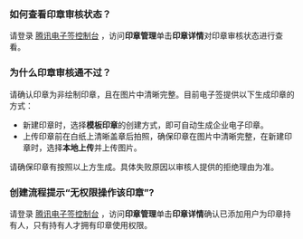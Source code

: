 ### 如何查看印章审核状态？  
请登录 [腾讯电子签控制台](https://ess.tencent.cn/seal-mgr) ，访问**印章管理**单击**印章详情**对印章审核状态进行查看。

### 为什么印章审核通不过？  
请确认印章为非绘制印章，且在图片中清晰完整。目前电子签提供以下生成印章的方式：  
- 新建印章时，选择**模板印章**的创建方式，即可自动生成企业电子印章。  
- 上传印章前在白纸上清晰盖章后拍照，确保印章在图片中清晰完整，在新建印章时，选择**本地上传**并上传图片。  

请确保印章有按照以上方生成。具体失败原因以审核人提供的拒绝理由为准。

### 创建流程提示“无权限操作该印章”?  
请登录 [腾讯电子签控制台](https://ess.tencent.cn/seal-mgr) ，访问**印章管理**单击**印章详情**确认已添加用户为印章持有人，只有持有人才拥有印章使用权限。
